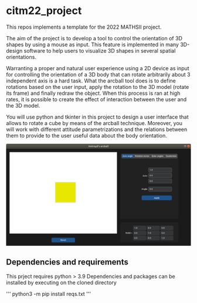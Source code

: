 # citm22_project

This repos implements a template for the 2022 MATHSII project.

The aim of the project is to develop a tool to control the orientation of 3D shapes by using a mouse as input. This feature is implemented in many 3D-design software to help users to visualize 3D shapes in several spatial orientations.

Warranting a proper and natural user experience using a 2D device as input for controlling the orientation of a 3D body that can rotate arbitrarily about 3
independent axis is a hard task. What the arcball tool does is to define rotations based on the user input, apply the rotation to the 3D model (rotate its frame) and finally redraw the object. When this process is ran at high rates, it is possible to create the effect of interaction between the user and the 3D model.

You will use python and tkinter in this project to design a user interface that allows to rotate a cube by means of the arcball technique. Moreover, you will work with different attitude parametrizations and the relations between them to provide to the user useful data about the body orientation.

![Alt text](imgs/reference_img.png?raw=true "Title")

## Dependencies and requirements
This prject requires python > 3.9
Dependencies and packages can be installed by executing on the cloned directory

'''
python3 -m pip install reqs.txt
'''
